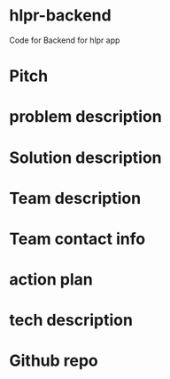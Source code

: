 # hlpr-backend


Code for Backend for hlpr app


# Pitch
# problem description
# Solution description
# Team description
# Team contact info

# action plan
# tech description
# Github repo
